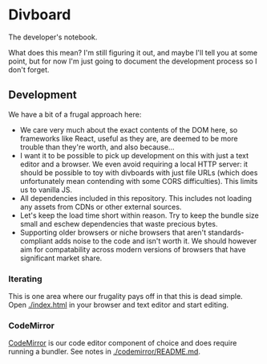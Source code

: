 
# Divboard

The developer's notebook.

What does this mean? I'm still figuring it out, and maybe I'll tell you at some point, but for now I'm just going to document the development process so I don't forget.

## Development

We have a bit of a frugal approach here:

 - We care very much about the exact contents of the DOM here, so frameworks like React, useful as they are, are deemed to be more trouble than they're worth, and also because...
 - I want it to be possible to pick up development on this with just a text editor and a browser. We even avoid requiring a local HTTP server: it should be possible to toy with divboards with just file URLs (which does unfortunately mean contending with some CORS difficulties). This limits us to vanilla JS.
 - All dependencies included in this repository. This includes not loading any assets from CDNs or other external sources.
 - Let's keep the load time short within reason. Try to keep the bundle size small and eschew dependencies that waste precious bytes.
 - Supporting older browsers or niche browsers that aren't standards-compliant adds noise to the code and isn't worth it. We should however aim for compatability across modern versions of browsers that have significant market share.

### Iterating

This is one area where our frugality pays off in that this is dead simple. Open [./index.html](./index.html) in your browser and text editor and start editing.

### CodeMirror

[CodeMirror](https://codemirror.net/) is our code editor component of choice and does require running a bundler. See notes in [./codemirror/README.md](./codemirror/README.md).
